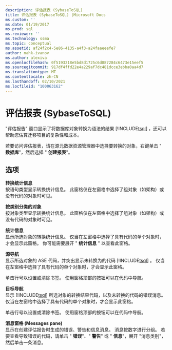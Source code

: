 ```yaml
---
description: 评估报表 (SybaseToSQL)
title: 评估报表 (SybaseToSQL) |Microsoft Docs
ms.custom: ''
ms.date: 01/19/2017
ms.prod: sql
ms.reviewer: ''
ms.technology: ssma
ms.topic: conceptual
ms.assetid: af24f2c4-5e86-4135-a4f3-a24faaeeefe7
author: nahk-ivanov
ms.author: alexiva
ms.openlocfilehash: 0f5193218e5bd8d1725c6d887284c6473e15eef5
ms.sourcegitcommit: 917df4ffd22e4a229af7dc481dcce3ebba0aa4d7
ms.translationtype: MT
ms.contentlocale: zh-CN
ms.lasthandoff: 02/10/2021
ms.locfileid: "100063162"
---
```

# <a name="assessment-report-sybasetosql"></a>评估报表 (SybaseToSQL)
"评估报告" 窗口显示了将数据库对象转换为语法的结果 [!INCLUDE[tsql](../../includes/tsql-md.md)] ，还可以帮助您估算迁移项目的复杂性和成本。  
  
若要访问评估报表，请在源元数据资源管理器中选择要转换的对象，右键单击 " **数据库**"，然后选择 " **创建报表**"。  
  
## <a name="options"></a>选项  
**转换统计信息**  
按语句类型显示转换统计信息。 此窗格仅在左窗格中选择了组对象（如架构）或没有代码的对象时可见。  
  
**按类别分类的对象**  
按对象类型显示转换统计信息。 此窗格仅在左窗格中选择了组对象（如架构）或没有代码的对象时可见。  
  
**统计信息**  
显示所选对象的转换统计信息。 仅当在左窗格中选择了具有代码的单个对象时，才会显示此窗格。 你可能需要展开 " **统计信息** " 以查看此窗格。  
  
**源导航**  
显示所选对象的 ASE 代码，并突出显示未转换为的代码 [!INCLUDE[tsql](../../includes/tsql-md.md)] 。 仅当在左窗格中选择了具有代码的单个对象时，才会显示此窗格。  
  
单击行号以设置或清除书签。 使用窗格顶部的按钮可以在代码中导航。  
  
**目标导航**  
显示 [!INCLUDE[tsql](../../includes/tsql-md.md)] 所选对象的转换结果代码，以及未转换的代码的错误消息。 仅当在左窗格中选择了具有代码的单个对象时，才会显示此窗格。  
  
单击行号以设置或清除书签。 使用窗格顶部的按钮可以在代码中导航。  
  
**消息窗格 (Messages pane)**  
显示在创建评估报告时生成的错误、警告和信息消息。 消息按数字进行分组。 若要查看导致错误的代码，请单击 " **错误**"、" **警告**" 或 " **信息**"，展开 "消息类别"，然后单击一条消息。  
  
